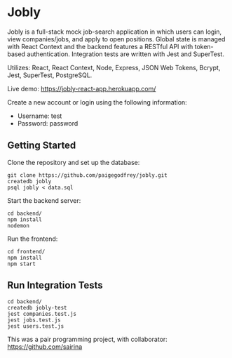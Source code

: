 # Jobly

Jobly is a full-stack mock job-search application in which users can login, view companies/jobs, and apply to open positions. Global state is managed with React Context and the backend features a RESTful API with token-based authentication. Integration tests are written with Jest and SuperTest.

Utilizes: React, React Context, Node, Express, JSON Web Tokens, Bcrypt, Jest, SuperTest, PostgreSQL.

Live demo: https://jobly-react-app.herokuapp.com/

Create a new account or login using the following information:

* Username: test
* Password: password

## Getting Started
Clone the repository and set up the database:

```
git clone https://github.com/paigegodfrey/jobly.git
createdb jobly
psql jobly < data.sql
```

Start the backend server:

```
cd backend/
npm install
nodemon
```

Run the frontend:

```
cd frontend/
npm install
npm start
```

## Run Integration Tests

```
cd backend/
createdb jobly-test
jest companies.test.js
jest jobs.test.js
jest users.test.js
```

This was a pair programming project, with collaborator: https://github.com/sairina
